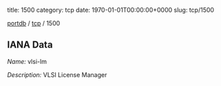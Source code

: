 title: 1500
category: tcp
date: 1970-01-01T00:00:00+0000
slug: tcp/1500

[portdb](/) / [tcp](/category/tcp.html) / 1500


## IANA Data

_Name:_ vlsi-lm

_Description:_ VLSI License Manager

